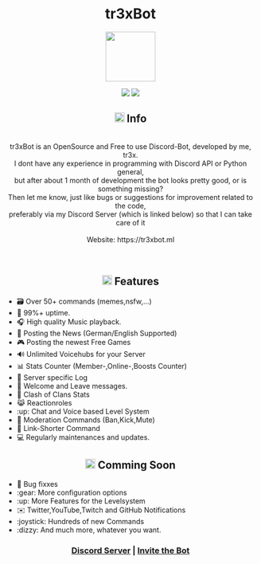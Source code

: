 <h1 align="center">tr3xBot</h1>

<p align="center" >
  <img src="https://github.com/tr3xxx/tr3xBot/blob/main/assets/logo.ico" height='100px' width='100px'>
</p>

<p align="center">
  <img src="https://img.shields.io/badge/discord.py-2.0-blue?style=flat" />
  <img src="https://img.shields.io/badge/Python-3.9-green?style=flat&logo=python" />
<p>

<h2 align = "center" ><img src="https://cdn.discordapp.com/emojis/766498653753049109.png?v=1" height="20px">  Info</h2>

<p align="center" ><br>tr3xBot is an OpenSource and Free to use Discord-Bot, developed by me, tr3x. <br>I dont have any experience in programming with Discord API or Python general, <br>but after about 1 month of development the bot looks pretty good, or is something missing?<br> Then let me know, just like bugs or suggestions for improvement related to the code,  <br> preferably via my Discord Server (which is linked below) so that I can take care of it <br><br>  Website: https://tr3xbot.ml<br><br><br></p>

<h2 align="center"><img src="https://cdn.discordapp.com/emojis/765548323166748745.png?v=1" height="20px">  Features</h2>
<ul>
  <li>🗃️ Over 50+ commands (memes,nsfw,...)</li>
  <li>🔼 99%+ uptime.</li>
  <li>🎧 High quality Music playback.</li>
  <li>📰 Posting the News (German/English Supported)</li>
  <li>🎮 Posting the newest Free Games</li>
  <li>🔊 Unlimited Voicehubs for your Server</li>
  <li>📊 Stats Counter (Member-,Online-,Boosts Counter)</li>
  <li>🧾 Server specific Log </li>
  <li>🎊 Welcome and Leave messages.</li>
  <li>📱 Clash of Clans Stats </li>
  <li>😹 Reactionroles </li>
  <li>:up: Chat and Voice based Level System</li>
  <li>🔨 Moderation Commands (Ban,Kick,Mute) </li>
  <li>💬 Link-Shorter Command </li>
  <li>💻 Regularly maintenances and updates.</li>
  
</ul>
  
<h2 align="center"><img src="https://cdn.discordapp.com/emojis/873431943243497493.png?v=1" height="20px">  Comming Soon</h2>
<ul>
  <li>🔧 Bug fixxes</li>
  
  <li>:gear: More configuration options</li>
  <li>:up: More Features for the Levelsystem</li>
  <li>✉️ Twitter,YouTube,Twitch and GitHub Notifications</li>
  <li>:joystick: Hundreds of new Commands</li>
  <li>:dizzy: And much more, whatever you want.</li>
  
</ul>

</ul>


<h3 align="center"><a href="https://discord.gg/RfAgAqF4mT">Discord Server</a> | <a href="https://discord.com/api/oauth2/authorize?client_id=830842260462632992&permissions=8&scope=bot">Invite the Bot</a></h3>
